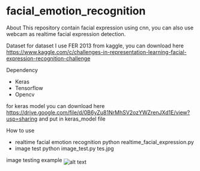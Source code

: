 # facial_emotion_recognition

About 
This repository contain facial expression using cnn, you can also use webcam as realtime facial expression detection. 

Dataset 
for dataset I use FER 2013 from kaggle, you can download here
https://www.kaggle.com/c/challenges-in-representation-learning-facial-expression-recognition-challenge 

Dependency 
- Keras
- Tensorflow
- Opencv

for keras model you can download here
https://drive.google.com/file/d/0B6yZu81NrMhSV2ozYWZrenJXd1E/view?usp=sharing 
and put in keras_model file

How to use
- realtime facial emotion recognition 
python realtime_facial_expression.py 
- image test 
python image_test.py tes.jpg

image testing example 
<img src="https://github.com/adamaulia/facial_emotion_recognition/blob/master/result.jpg" alt="alt text" align="middle"/>
